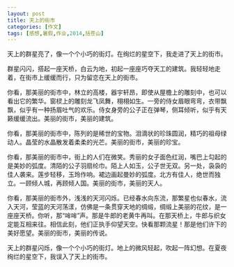 ```yaml
---
layout: post
title: 天上的街市
categories: [作文]
tags: [感想,暑假,作业,2014,括苍山]
---
```


天上的群星亮了，像一个个小巧的街灯。在绚烂的星空下，我走进了天上的街市。

群星闪闪，搭起一座天桥，白云为地，初起一座座巧夺天工的建筑。我轻轻地走着，在街市上缓缓而行，只为留恋在天上的街市。

你看，那美丽的街市中，林立的高楼，器宇轩昂，即使从屋檐上的雕刻中，也可以看出它的繁华。窗棂上的雕刻龙飞凤舞，栩栩如生。一旁的侍女眉眼弯弯，衣带飘飘，似乎有一种扬眉吐气的欢乐。侍女身旁的公子正在弹琴，侧耳倾听，似乎有天籁缓缓流出。美丽的街市，美丽的建筑。

你看，那美丽的街市中，陈列的是稀世的宝物。泪滴状的珍珠圆润，精巧的祖母绿动人。晶莹的水晶散发着柔柔的光芒。美丽的街市，美丽的珍宝。

你看，那美丽的街市中，街上的人们在微笑。秀丽的女子面色红润，嘴巴上勾起的是美妙的弧度。清陌的公子羽扇纶巾。陌上人如玉，公子世无双。另一处，袅袅的佳人袭来。莲步轻移，玉玲作响。裙边画起曼妙的弧度。北方有佳人，绝世而独立。一顾倾人城，再顾倾人国。美丽的街市，美丽的天人。

你看，那美丽的街市外，浅浅的天河闪烁。已经春水向东流，那繁星也似春水，流入天河，莹蓝的天河荡漾，仿佛是一条贯穿天地的绸缎，绸缎上美丽的花纹，是一座座天桥。你听，那“哞哞”声。那是牛郎的老黄牛再叫。在那天桥上，牛郎与织女定能互相来往。相信此刻，他们正执手仰望天空。快看那颗流星！那是他们许下的美好愿望。美丽的街市，美丽的传说。

天上的群星闪烁，像一个个小巧的街灯。地上的微风轻起，吹起一阵幻想。在夏夜绚烂的星空下，我误入了天上的街市。
